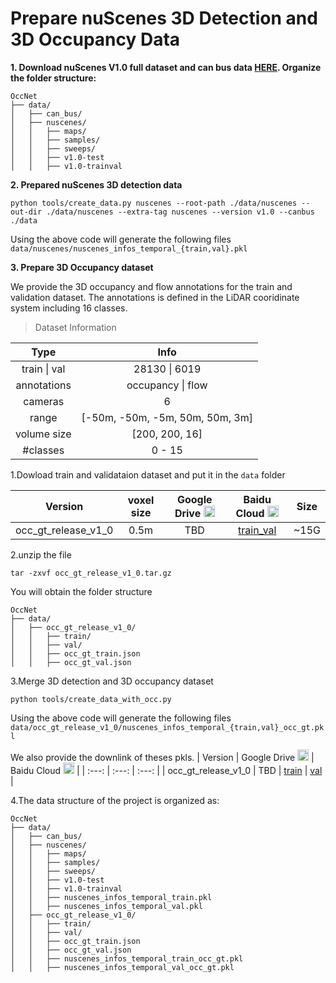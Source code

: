 # Prepare nuScenes 3D Detection and 3D Occupancy Data
**1. Download nuScenes V1.0 full dataset and can bus data [HERE](https://www.nuscenes.org/download). Organize the folder structure:**
```
OccNet
├── data/
│   ├── can_bus/
│   ├── nuscenes/
│   │   ├── maps/
│   │   ├── samples/
│   │   ├── sweeps/
│   │   ├── v1.0-test
│   │   ├── v1.0-trainval
```

**2. Prepared nuScenes 3D detection data**
```
python tools/create_data.py nuscenes --root-path ./data/nuscenes --out-dir ./data/nuscenes --extra-tag nuscenes --version v1.0 --canbus ./data
```
Using the above code will generate the following files
`
data/nuscenes/nuscenes_infos_temporal_{train,val}.pkl
`

**3. Prepare 3D Occupancy dataset**

We provide the 3D occupancy and flow annotations for the train and validation dataset.
The annotations is defined in the LiDAR cooridinate system including 16 classes. 
> Dataset Information
<div align="left">
  
| Type |  Info |
| :----: | :----: |
| train \| val          | 28130 \| 6019 |
| annotations             | occupancy \|  flow |
| cameras         | 6 |
| range           | [-50m, -50m, -5m, 50m, 50m, 3m]|
| volume size     | [200, 200, 16]|
| #classes        | 0 - 15 |
</div>


1.Dowload train and validataion dataset and put it in the `data` folder

| Version | voxel size | Google Drive <img src="https://ssl.gstatic.com/docs/doclist/images/drive_2022q3_32dp.png" alt="Google Drive" width="18"/> | Baidu Cloud <img src="https://nd-static.bdstatic.com/m-static/v20-main/favicon-main.ico" alt="Baidu Yun" width="18"/> | Size |
| :---: | :---: | :---: | :---: | :---: |
| occ_gt_release_v1_0  |  0.5m| TBD | [train_val](https://pan.baidu.com/s/1O4iCdY7DOWts9KAIuRNT2A?pwd=hgk2) | ~15G |


2.unzip the file
```
tar -zxvf occ_gt_release_v1_0.tar.gz
```
You will obtain the folder structure
```
OccNet
├── data/
│   ├── occ_gt_release_v1_0/
│   │   ├── train/
│   │   ├── val/
│   │   ├── occ_gt_train.json
│   │   ├── occ_gt_val.json
```

3.Merge 3D detection and 3D occupancy dataset
```
python tools/create_data_with_occ.py
```
Using the above code will generate the following files
`
data/occ_gt_release_v1_0/nuscenes_infos_temporal_{train,val}_occ_gt.pkl
`

We also provide the downlink of theses pkls.
| Version | Google Drive <img src="https://ssl.gstatic.com/docs/doclist/images/drive_2022q3_32dp.png" alt="Google Drive" width="18"/> | Baidu Cloud <img src="https://nd-static.bdstatic.com/m-static/v20-main/favicon-main.ico" alt="Baidu Yun" width="18"/> | 
| :---: | :---: | :---: | 
| occ_gt_release_v1_0  | TBD | [train](https://pan.baidu.com/s/1vzFGs6g9g7f_08QrItfVGw?pwd=djsh) \| [val](https://pan.baidu.com/s/1flOglbPh5BDb0i8QfpcIbQ?pwd=ntys) | 


4.The data structure of the project is organized as:
```
OccNet
├── data/
│   ├── can_bus/
│   ├── nuscenes/
│   │   ├── maps/
│   │   ├── samples/
│   │   ├── sweeps/
│   │   ├── v1.0-test
│   │   ├── v1.0-trainval
│   │   ├── nuscenes_infos_temporal_train.pkl
│   │   ├── nuscenes_infos_temporal_val.pkl   
│   ├── occ_gt_release_v1_0/
│   │   ├── train/
│   │   ├── val/
│   │   ├── occ_gt_train.json
│   │   ├── occ_gt_val.json
│   │   ├── nuscenes_infos_temporal_train_occ_gt.pkl
│   │   ├── nuscenes_infos_temporal_val_occ_gt.pkl
```
